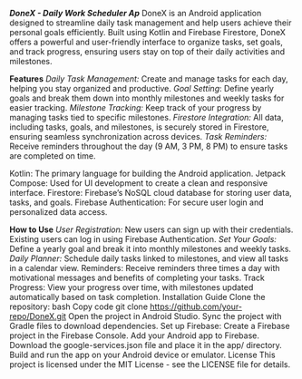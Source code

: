 ***DoneX - Daily Work Scheduler Ap***
DoneX is an Android application designed to streamline daily task management and help users achieve their personal goals efficiently. Built using Kotlin and Firebase Firestore, DoneX offers a powerful and user-friendly interface to organize tasks, set goals, and track progress, ensuring users stay on top of their daily activities and milestones.

**Features**
*Daily Task Management:* Create and manage tasks for each day, helping you stay organized and productive.
*Goal Setting*: Define yearly goals and break them down into monthly milestones and weekly tasks for easier tracking.
*Milestone Tracking:* Keep track of your progress by managing tasks tied to specific milestones.
*Firestore Integration:* All data, including tasks, goals, and milestones, is securely stored in Firestore, ensuring seamless synchronization across devices.
*Task Reminders:* Receive reminders throughout the day (9 AM, 3 PM, 8 PM) to ensure tasks are completed on time.

Kotlin: The primary language for building the Android application.
Jetpack Compose: Used for UI development to create a clean and responsive interface.
Firestore: Firebase’s NoSQL cloud database for storing user data, tasks, and goals.
Firebase Authentication: For secure user login and personalized data access.

**How to Use**
*User Registration:* New users can sign up with their credentials. Existing users can log in using Firebase Authentication.
*Set Your Goals:* Define a yearly goal and break it into monthly milestones and weekly tasks.
*Daily Planner:* Schedule daily tasks linked to milestones, and view all tasks in a calendar view.
Reminders: Receive reminders three times a day with motivational messages and benefits of completing your tasks.
Track Progress: View your progress over time, with milestones updated automatically based on task completion.
Installation Guide
Clone the repository:
bash
Copy code
git clone https://github.com/your-repo/DoneX.git
Open the project in Android Studio.
Sync the project with Gradle files to download dependencies.
Set up Firebase:
Create a Firebase project in the Firebase Console.
Add your Android app to Firebase.
Download the google-services.json file and place it in the app/ directory.
Build and run the app on your Android device or emulator.
License
This project is licensed under the MIT License - see the LICENSE file for details.
